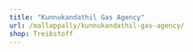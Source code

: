 ```yaml
---
title: "Kunnukandathil Gas Agency"
url: /mallappally/kunnukandathil-gas-agency/
shop: Treibstoff
---
```

